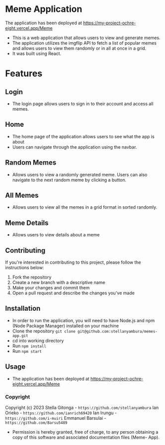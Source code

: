 # Meme Application 
The application has been deployed at https://my-project-ochre-eight.vercel.app/Meme 
- This is a web application that allows users to view and generate memes. 
- The application utilizes the imgflip API to fetch a list of popular memes and allows users to view them randomly or in all at once in a grid.
- It was built using React.


# Features 

## Login
- The login page allows users to sign in to their account and access all memes.

## Home 
- The home page of the application allows users to see what the app is about
- Users can navigate through the application using the navbar.

## Random Memes
- Allows users to view a randomly generated meme. Users can also navigate to the next random meme by clicking a button.

## All Memes
- Allows users to view all the memes in a grid format in sorted randomly.

## Meme Details
- Allows users to view details about a meme

## Contributing 

If you're interested in contributing to this project, please follow the instructions below:
1) Fork the repository
2) Create a new branch with a descriptive name
3) Make your changes and commit them
4) Open a pull request and describe the changes you've made

## Installation 
- In order to run the application, you will need to have Node.js and npm (Node Package Manager) installed on your machine
- Clone the repository `git clone git@github.com:stellanyambura/memes-app.git`
- cd into working directory
- Run `npm install`
- Run `npm start`

## Usage 
- The application has been deployed at https://my-project-ochre-eight.vercel.app/Meme 

### Copyright
Copyright (c) 2023 
Stella Gitonga - `https://github.com/stellanyambura`
Ian Orieko - `https://github.com/ianrich69420`
Ian Irungu - `https://github.com/i-muiri`
Emmanuel Barsulai - `https://github.com/Barsu5489`

- Permission is hereby granted, free of charge, to any person obtaining a copy of this software and associated documentation files (Meme- App).
